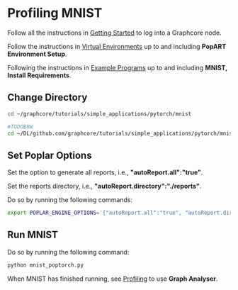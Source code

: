 # Profiling MNIST

Follow all the instructions in [Getting Started](/docs/graphcore/Getting-Started) to log into a Graphcore node.

Follow the instructions in [Virtual Environments](/docs/graphcore/Virtual-Environments) up to and including **PopART Environment Setup**.

Following the instructions in [Example Programs](/docs/graphcore/Example-Programs) up to and including
**MNIST, Install Requirements**.

## Change Directory

```bash
cd ~/graphcore/tutorials/simple_applications/pytorch/mnist
```

```bash
#TODOBRW
cd ~/DL/github.com/graphcore/tutorials/simple_applications/pytorch/mnist
```

## Set Poplar Options

Set the option to generate all reports, i.e., **"autoReport.all":"true"**.

Set the reports directory, i.e., **"autoReport.directory":"./reports"**.

Do so by running the following commands:

```bash
export POPLAR_ENGINE_OPTIONS='{"autoReport.all":"true", "autoReport.directory":"./reports"}'
```

## Run MNIST

Do so by running the following command:

```bash
python mnist_poptorch.py
```

When MNIST has finished running, see [Profiling](/docs/graphcore/Profiling) to use **Graph Analyser**.
